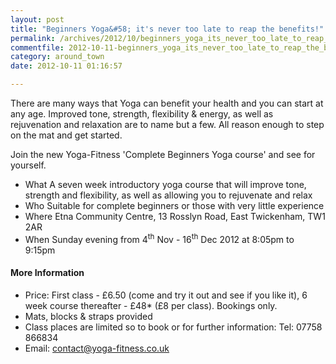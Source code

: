 ```yaml
---
layout: post
title: "Beginners Yoga&#58; it's never too late to reap the benefits!"
permalink: /archives/2012/10/beginners_yoga_its_never_too_late_to_reap_the_bene.html
commentfile: 2012-10-11-beginners_yoga_its_never_too_late_to_reap_the_bene
category: around_town
date: 2012-10-11 01:16:57

---
```


There are many ways that Yoga can benefit your health and you can start at any age. Improved tone, strength, flexibility & energy, as well as rejuvenation and relaxation are to name but a few. All reason enough to step on the mat and get started.

Join the new Yoga-Fitness 'Complete Beginners Yoga course' and see for yourself.

-   What
    A seven week introductory yoga course that will improve tone, strength and flexibility, as well as allowing you to rejuvenate and relax
-   Who
    Suitable for complete beginners or those with very little experience
-   Where
    Etna Community Centre, 13 Rosslyn Road, East Twickenham, TW1 2AR
-   When
    Sunday evening from 4<sup>th</sup> Nov - 16<sup>th</sup> Dec 2012 at 8:05pm to 9:15pm

#### More Information

-   Price: First class - £6.50 (come and try it out and see if you like it), 6 week course thereafter - £48\* (£8 per class). Bookings only.
-   Mats, blocks & straps provided
-   Class places are limited so to book or for further information: Tel: 07758 866834
-   Email: <contact@yoga-fitness.co.uk>
